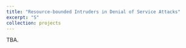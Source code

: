 ```yaml
---
title: "Resource-bounded Intruders in Denial of Service Attacks"
excerpt: "S"
collection: projects
---
```


TBA.